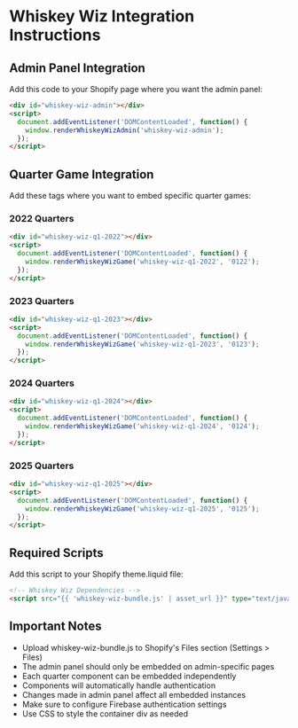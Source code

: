 # Whiskey Wiz Integration Instructions

## Admin Panel Integration
Add this code to your Shopify page where you want the admin panel:
```html
<div id="whiskey-wiz-admin"></div>
<script>
  document.addEventListener('DOMContentLoaded', function() {
    window.renderWhiskeyWizAdmin('whiskey-wiz-admin');
  });
</script>
```

## Quarter Game Integration
Add these tags where you want to embed specific quarter games:

### 2022 Quarters
```html
<div id="whiskey-wiz-q1-2022"></div>
<script>
  document.addEventListener('DOMContentLoaded', function() {
    window.renderWhiskeyWizGame('whiskey-wiz-q1-2022', '0122');
  });
</script>
```

### 2023 Quarters
```html
<div id="whiskey-wiz-q1-2023"></div>
<script>
  document.addEventListener('DOMContentLoaded', function() {
    window.renderWhiskeyWizGame('whiskey-wiz-q1-2023', '0123');
  });
</script>
```

### 2024 Quarters
```html
<div id="whiskey-wiz-q1-2024"></div>
<script>
  document.addEventListener('DOMContentLoaded', function() {
    window.renderWhiskeyWizGame('whiskey-wiz-q1-2024', '0124');
  });
</script>
```

### 2025 Quarters
```html
<div id="whiskey-wiz-q1-2025"></div>
<script>
  document.addEventListener('DOMContentLoaded', function() {
    window.renderWhiskeyWizGame('whiskey-wiz-q1-2025', '0125');
  });
</script>
```

## Required Scripts
Add this script to your Shopify theme.liquid file:
```html
<!-- Whiskey Wiz Dependencies -->
<script src="{{ 'whiskey-wiz-bundle.js' | asset_url }}" type="text/javascript" async></script>
```

## Important Notes
* Upload whiskey-wiz-bundle.js to Shopify's Files section (Settings > Files)
* The admin panel should only be embedded on admin-specific pages
* Each quarter component can be embedded independently
* Components will automatically handle authentication
* Changes made in admin panel affect all embedded instances
* Make sure to configure Firebase authentication settings
* Use CSS to style the container div as needed
